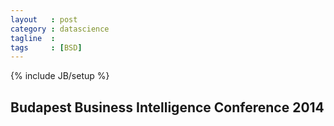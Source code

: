 ```yaml
---
layout   : post
category : datascience
tagline  : 
tags     : [BSD]
---
```

{% include JB/setup %}

## Budapest Business Intelligence Conference 2014

